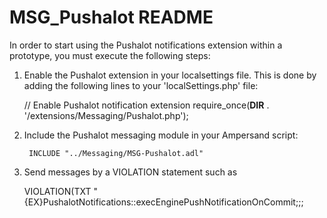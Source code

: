 ﻿MSG_Pushalot README
===================

In order to start using the Pushalot notifications extension within a prototype, you must execute the following steps:
1) Enable the Pushalot extension in your localsettings file.
   This is done by adding the following lines to your 'localSettings.php' file:

	// Enable Pushalot notification extension
	require_once(__DIR__ . '/extensions/Messaging/Pushalot.php');

2) Include the Pushalot messaging module in your Ampersand script:

        INCLUDE "../Messaging/MSG-Pushalot.adl"

3) Send messages by a VIOLATION statement such as

	VIOLATION(TXT "{EX}PushalotNotifications::execEnginePushNotificationOnCommit;<authorizationtokens>;<message>;<title>;<url>")

   Notes:
   - Multiple <authorizationtokens> must be seperated with _AND. This is atomatically done when using an ampersand expression to fill the userKeys.
   - The message is sent as html content. You can use a limited set of html tags (see https://pushalot.com/api)
   - The title and url are optional

4) Users that want to receive messages through the Pushalot notification service must register an account at https://pushalot.com/ (free of charge). This will provide them with a so-called 'authorization token' (for the 'API' app). An authorization token is similar to a phone number or an email-address (it is a CEPEndpoint). Users can create additional authorization tokens at https://pushalot.com/manager/authorizations
